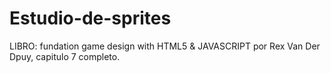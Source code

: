 # Estudio-de-sprites
LIBRO: fundation game design with HTML5 &amp; JAVASCRIPT por Rex Van Der Dpuy, capitulo 7 completo.
